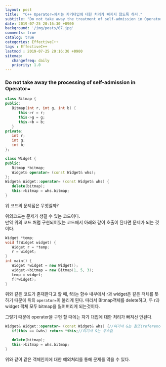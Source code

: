 ```yaml
---
layout: post
title:  "C++ Operator=에서는 자기대입에 대한 처리가 빠지지 않도록 하자."
subtitle: "Do not take away the treatment of self-admission in Operator="
date: 2019-07-25 20:16:30 +0900
background: '/img/posts/07.jpg'
comments: true
catalog: true
categories: EffectiveC++
tags : EffectiveC++
lastmod : 2019-07-25 20:16:30 +0900
sitemap:
   changefreq: daily
   priority: 1.0
---
```


### Do not take away the processing of self-admission in Operator=

```cpp
class Bitmap {
public:
   Bitmap(int r, int g, int b) {
      this->r = r;
      this->g = g;
      this->b = b;
   }
private:
   int r;
   int g;
   int b;
};

class Widget {
public:
   Bitmap *bitmap;
   Widget& operator= (const Widget& whs);
};
Widget& Widget::operator= (const Widget& whs) {
   delete(bitmap);
   this->bitmap = whs.bitmap;
}
```

위 코드의 문제점은 무엇일까?

위의코드는 문제가 생길 수 있는 코드이다.  
만약 위의 코드 처럼 구현되어있는 코드에서 아래와 같이 호출이 된다면 문제가 되는 것이다.

```cpp
Widget *temp;
void f(Widget widget) {
   Widget r = *temp;
   r = widget;
}
int main() {
   Widget *widget = new Widget();
   widget->bitmap = new Bitmap(1, 5, 3);
   temp = widget;
   f(*widget);
}
```

위와 같은 코드가 존재한다고 할 때, f라는 함수 내부에서 r과 widget은 같은 객체를 뜻하기 때문에 위의 `operator=`이 불리게 된다.
따라서 Bitmap객체를 delete하고, 두 r과 widget 객체 모두 bitmap을 잃어버리게 되는것이다.

그렇기 때문에 operater을 구현 할 때에는 자기 대입에 대한 처리가 빠져선 안된다.

```cpp
Widget& Widget::operator= (const Widget& whs) {//여기서 &는 참조(reference)
   if(this == &whs) return *this;//여기서 &는 주소값

   delete(bitmap);
   this->bitmap = whs.bitmap;
}
```

위와 같이 같은 객체인지에 대한 예외처리를 통해 문제를 막을 수 있다.
